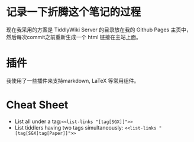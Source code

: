 # 记录一下折腾这个笔记的过程

现在我采用的方案是 TiddlyWiki Server 的目录放在我的 Github Pages 主页中，然后每次commit之前重新生成一个 html 链接在主站上面。

# 插件

我使用了一些插件来支持markdown, LaTeX 等常用组件。

# Cheat Sheet

- List all under a tag:`<<list-links "[tag[SGX]]">>`
- List tiddlers having two tags simultaneously: `<<list-links "[tag[SGX]tag[Paper]]">>`
